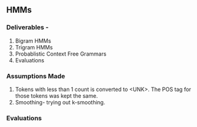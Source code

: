 ## HMMs
### Deliverables - 
1. Bigram HMMs
2. Trigram HMMs
3. Probablistic Context Free Grammars
4. Evaluations

### Assumptions Made
1. Tokens with less than 1 count is converted to \<UNK\>.  The POS tag for those tokens was kept the same.
2. Smoothing- trying out k-smoothing.
  
### Evaluations

